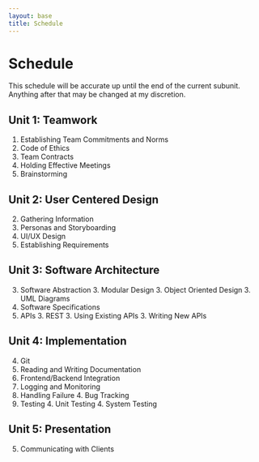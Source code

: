 ```yaml
---
layout: base
title: Schedule
---
```

# Schedule
This schedule will be accurate up until the end of the current subunit. Anything after that may be changed at my discretion.

## Unit 1: Teamwork
  1. Establishing Team Commitments and Norms
  1. Code of Ethics
  1. Team Contracts
  1. Holding Effective Meetings
  1. Brainstorming

## Unit 2: User Centered Design
  2. Gathering Information
  2. Personas and Storyboarding
  2. UI/UX Design
  2. Establishing Requirements

## Unit 3: Software Architecture
  3. Software Abstraction
     3. Modular Design
     3. Object Oriented Design
     3. UML Diagrams
  3. Software Specifications
  3. APIs
     3. REST
     3. Using Existing APIs
     3. Writing New APIs

## Unit 4: Implementation
  4. Git
  4. Reading and Writing Documentation
  4. Frontend/Backend Integration
  4. Logging and Monitoring
  4. Handling Failure
     4. Bug Tracking
  4. Testing
     4. Unit Testing
     4. System Testing

## Unit 5: Presentation
  5. Communicating with Clients